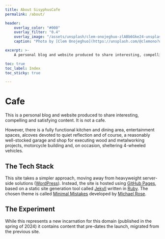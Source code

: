 ```yaml
---
title: About SisyphusCafe
permalink: /about/

header:
    overlay_color: "#000"
    overlay_filter: "0.4"
    overlay_image: "/assets/unsplash/clem-onojeghuo-zlABb6Gke24-unsplash.jpg"
    caption: "Photo by [Clem Onojeghuo](https://unsplash.com/@clemono?utm_content=creditCopyText&utm_medium=referral&utm_source=unsplash) on [Unsplash](https://unsplash.com/photos/person-sitting-inside-restaurant-zlABb6Gke24?utm_content=creditCopyText&utm_medium=referral&utm_source=unsplash)"

excerpt: >-
    A personal blog and website produced to share interesting, compelling and satisfying things. There is no Cafe.

toc: true
toc_label: Index
toc_sticky: true

---
```


# Cafe
This is a personal blog and website produced to share interesting, compelling and satisfying content. It is not a cafe. 

However, there is a fully functional kitchen and dining area, entertainment spaces, alcoves devoted to quiet reflection and of course, a reasonably well-stocked garage and shop for executing wood and metalworking projects, motorcycle building and, on occasion, sheltering 4-wheeled vehicles.

## The Tech Stack
This site takes a simpler approach, moving away from heavyweight server-side solutions ([WordPress](https://wordpress.org/)). Instead, the site is hosted using [GitHub Pages](https://pages.github.com/), based on a static site generation tool called [Jekyll](https://jekyllrb.com/) written in [Ruby](https://www.ruby-lang.org/en/). The chosen theme is called [Minimal Mistakes](https://mmistakes.github.io/minimal-mistakes/) developed by [Michael Rose](https://github.com/mmistakes).

## The Experiment
While this represents a new incarnation for this domain (published in the spring of 2024) it contains content that pre-dates the launch, migrated from the previous site.
